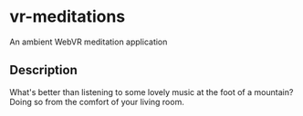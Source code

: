 # vr-meditations
An ambient WebVR meditation application

## Description

What's better than listening to some lovely music at the foot of a mountain? Doing so from the comfort of your living room.
